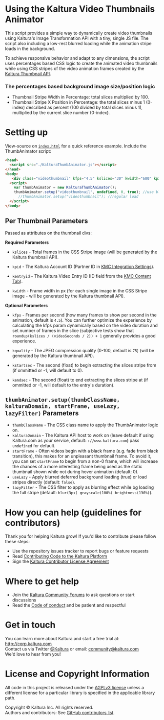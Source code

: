 
# Using the Kaltura Video Thumbnails Animator

This script provides a simple way to dynamically create video thumbnails using Kaltura's Image Transformation API with a tiny, single JS file. The script also including a low-rest blurred loading while the animation stripe loads in the background.

To achieve responsive behavior and adapt to any dimensions, the script uses percentages based CSS logic to create the animated video thumbnails while using CSS stripes of the video animation frames created by the [Kaltura Thumbnail API](https://developer.kaltura.com/api-docs/Engage_and_Publish/kaltura-thumbnail-api.html/).  

### The percentages based background image size/position logic

* Thumbnail Stripe Width in Percentage: total slices multiplied by 100. 
* Thumbnail Stripe X Position in Percentage: the total slices minus 1 (0-index) described as percent (100 divided by total slices minus 1), multiplied by the current slice number (0-index). 

# Setting up
View-source on [`index.html`](https://kaltura.github.io/VideoThumbnailAnimator/) for a quick reference example.
Include the ThumbAnimator script:
```html
<head>
  <script src="./KalturaThumbAnimator.js"></script>
</head>
<body>
   <div class="videothumbnail" kfps="4.5" kslices="30" kwidth="600" kpid="2421271" kentryid="1_fjqtp7ki" kquality="75"></div>
  <script>
    var thumbAnimator = new KalturaThumbAnimator();
    thumbAnimator.setup("videothumbnail", undefined, 0, true); //use blurred deffered loading
      //thumbAnimator.setup("videothumbnail"); //regular load
  </script>
</body>
```

## Per Thumbnail Parameters
Passed as attributes on the thumbnail divs:

**Required Parameters**

* `kslices` - Total frames in the CSS Stripe image (will be generated by the Kaltura thumbnail API).

* `kpid` - The Kaltura Account ID (Partner ID in [KMC Integration Settings](https://kmc.kaltura.com/index.php/kmcng/settings/integrationSettings)).

* `kentryid` - The Kaltura Video Entry ID (ID field from the [KMC Content Tab](https://kmc.kaltura.com/index.php/kmcng/content/entries/list)).

* `kwidth` - Frame width in px (for each single image in the CSS Stripe image - will be generated by the Kaltura thumbnail API).

**Optional Parameters**

* `kfps` - Frames per second (how many frames to show per second in the animation, default is `4.5`). You can further optimize the experience by calculating the kfps param dynamically based on the video duration and set number of frames in the slice (subjective tests show that `roundup(kslices / (videoSeconds / 2)) + 1` generally provides a good experience. 

* `kquality` - The JPEG compression quality (0-100, default is `75`) (will be generated by the Kaltura thumbnail API).

* `kstartsec` - The second (float) to begin extracting the slices stripe from (if ommitted or -1, will default to 0).

* `kendsec` - The second (float) to end extracting the slices stripe at (if ommitted or -1, will default to the entry's duration).

## `thumbAnimator.setup(thumbClassName, kalturaDomain, startFrame, useLazy, lazyFilter)` Parameters
* `thumbClassName` - The CSS class name to apply the ThumbAnimator logic on. 
* `kalturaDomain` - The Kaltura API host to work on (leave default if using Kaltura.com as your service, default: `://www.kaltura.com`) pass `undefined` for default.
* `startFrame` - Often videos begin with a black frame (e.g. fade from black transition), this makes for an unpleasant thumbnail frame. To avoid it, you can set `startFrame` to begin from a non-0 frame, which will increase the chances of a more interesting frame being used as the static thumbnail shown while not during hover animation (default: 0).
* `useLazy` - Apply blurred deferred background loading (true) or load stripes directly (default: `false`).
* `lazyFilter` - The CSS filter to apply as blurring effect while bg loading the full stripe (default: `blur(3px) grayscale(100%) brightness(130%)`).

# How you can help (guidelines for contributors) 
Thank you for helping Kaltura grow! If you'd like to contribute please follow these steps:
* Use the repository issues tracker to report bugs or feature requests
* Read [Contributing Code to the Kaltura Platform](https://github.com/kaltura/platform-install-packages/blob/master/doc/Contributing-to-the-Kaltura-Platform.md)
* Sign the [Kaltura Contributor License Agreement](https://agentcontribs.kaltura.org/)

# Where to get help
* Join the [Kaltura Community Forums](https://forum.kaltura.org/) to ask questions or start discussions
* Read the [Code of conduct](https://forum.kaltura.org/faq) and be patient and respectful

# Get in touch
You can learn more about Kaltura and start a free trial at: http://corp.kaltura.com    
Contact us via Twitter [@Kaltura](https://twitter.com/Kaltura) or email: community@kaltura.com  
We'd love to hear from you!

# License and Copyright Information
All code in this project is released under the [AGPLv3 license](http://www.gnu.org/licenses/agpl-3.0.html) unless a different license for a particular library is specified in the applicable library path.   

Copyright © Kaltura Inc. All rights reserved.   
Authors and contributors: See [GitHub contributors list](https://github.com/kaltura/YOURREPONAME/graphs/contributors).  
